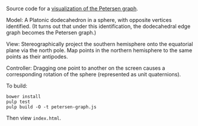 Source code for a [visualization of the Petersen graph][1].

[1]: http://www.amotlpaa.org/math/petersen-graph.html

Model: A Platonic dodecahedron in a sphere, with opposite vertices
identified.  (It turns out that under this identification, the
dodecahedral edge graph becomes the Petersen graph.)

View: Stereographically project the southern hemisphere onto the
equatorial plane via the north pole.  Map points in the northern
hemisphere to the same points as their antipodes.

Controller: Dragging one point to another on the screen causes a
corresponding rotation of the sphere (represented as unit quaternions).

To build:

    bower install
    pulp test
    pulp build -O -t petersen-graph.js

Then view `index.html`.
